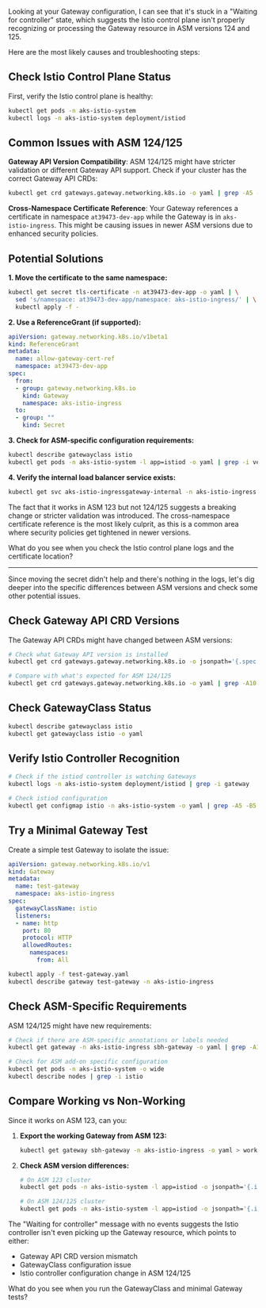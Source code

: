 Looking at your Gateway configuration, I can see that it's stuck in a "Waiting for controller" state, which suggests the Istio control plane isn't properly recognizing or processing the Gateway resource in ASM versions 124 and 125.

Here are the most likely causes and troubleshooting steps:

## Check Istio Control Plane Status

First, verify the Istio control plane is healthy:
```bash
kubectl get pods -n aks-istio-system
kubectl logs -n aks-istio-system deployment/istiod
```

## Common Issues with ASM 124/125

**Gateway API Version Compatibility**: ASM 124/125 might have stricter validation or different Gateway API support. Check if your cluster has the correct Gateway API CRDs:
```bash
kubectl get crd gateways.gateway.networking.k8s.io -o yaml | grep -A5 -B5 version
```

**Cross-Namespace Certificate Reference**: Your Gateway references a certificate in namespace `at39473-dev-app` while the Gateway is in `aks-istio-ingress`. This might be causing issues in newer ASM versions due to enhanced security policies.

## Potential Solutions

**1. Move the certificate to the same namespace:**
```bash
kubectl get secret tls-certificate -n at39473-dev-app -o yaml | \
  sed 's/namespace: at39473-dev-app/namespace: aks-istio-ingress/' | \
  kubectl apply -f -
```

**2. Use a ReferenceGrant (if supported):**
```yaml
apiVersion: gateway.networking.k8s.io/v1beta1
kind: ReferenceGrant
metadata:
  name: allow-gateway-cert-ref
  namespace: at39473-dev-app
spec:
  from:
  - group: gateway.networking.k8s.io
    kind: Gateway
    namespace: aks-istio-ingress
  to:
  - group: ""
    kind: Secret
```

**3. Check for ASM-specific configuration requirements:**
```bash
kubectl describe gatewayclass istio
kubectl get pods -n aks-istio-system -l app=istiod -o yaml | grep -i version
```

**4. Verify the internal load balancer service exists:**
```bash
kubectl get svc aks-istio-ingressgateway-internal -n aks-istio-ingress
```

The fact that it works in ASM 123 but not 124/125 suggests a breaking change or stricter validation was introduced. The cross-namespace certificate reference is the most likely culprit, as this is a common area where security policies get tightened in newer versions.

What do you see when you check the Istio control plane logs and the certificate location?



---

Since moving the secret didn't help and there's nothing in the logs, let's dig deeper into the specific differences between ASM versions and check some other potential issues.

## Check Gateway API CRD Versions

The Gateway API CRDs might have changed between ASM versions:

```bash
# Check what Gateway API version is installed
kubectl get crd gateways.gateway.networking.k8s.io -o jsonpath='{.spec.versions[*].name}'

# Compare with what's expected for ASM 124/125
kubectl get crd gateways.gateway.networking.k8s.io -o yaml | grep -A10 -B5 "v1\|v1beta1"
```

## Check GatewayClass Status

```bash
kubectl describe gatewayclass istio
kubectl get gatewayclass istio -o yaml
```

## Verify Istio Controller Recognition

```bash
# Check if the istiod controller is watching Gateways
kubectl logs -n aks-istio-system deployment/istiod | grep -i gateway

# Check istiod configuration
kubectl get configmap istio -n aks-istio-system -o yaml | grep -A5 -B5 "gateway\|controller"
```

## Try a Minimal Gateway Test

Create a simple test Gateway to isolate the issue:

```yaml
apiVersion: gateway.networking.k8s.io/v1
kind: Gateway
metadata:
  name: test-gateway
  namespace: aks-istio-ingress
spec:
  gatewayClassName: istio
  listeners:
  - name: http
    port: 80
    protocol: HTTP
    allowedRoutes:
      namespaces:
        from: All
```

```bash
kubectl apply -f test-gateway.yaml
kubectl describe gateway test-gateway -n aks-istio-ingress
```

## Check ASM-Specific Requirements

ASM 124/125 might have new requirements:

```bash
# Check if there are ASM-specific annotations or labels needed
kubectl get gateway -n aks-istio-ingress sbh-gateway -o yaml | grep -A10 -B10 "annotation\|label"

# Check for ASM add-on specific configuration
kubectl get pods -n aks-istio-system -o wide
kubectl describe nodes | grep -i istio
```

## Compare Working vs Non-Working

Since it works on ASM 123, can you:

1. **Export the working Gateway from ASM 123:**
   ```bash
   kubectl get gateway sbh-gateway -n aks-istio-ingress -o yaml > working-gateway.yaml
   ```

2. **Check ASM version differences:**
   ```bash
   # On ASM 123 cluster
   kubectl get pods -n aks-istio-system -l app=istiod -o jsonpath='{.items[0].spec.containers[0].image}'
   
   # On ASM 124/125 cluster  
   kubectl get pods -n aks-istio-system -l app=istiod -o jsonpath='{.items[0].spec.containers[0].image}'
   ```

The "Waiting for controller" message with no events suggests the Istio controller isn't even picking up the Gateway resource, which points to either:
- Gateway API CRD version mismatch
- GatewayClass configuration issue  
- Istio controller configuration change in ASM 124/125

What do you see when you run the GatewayClass and minimal Gateway tests?